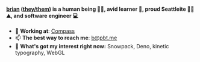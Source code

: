 #### [brian](https://pbt.me) ([they/them](https://pronoun.is/they/them/.../themself)) is a human being 🧏🏻, avid learner 📖, proud Seattleite 🌃🌅⛰, and software engineer 💻
- 🧭 **Working at**: [Compass](https://www.compass.com/careers/)
- 📫 **The best way to reach me**: [b@pbt.me](mailto:b@pbt.me)
- 🌱 **What's got my interest right now:** Snowpack, Deno, kinetic typography, WebGL


<!--
**pbt/pbt** is a ✨ _special_ ✨ repository because its `README.md` (this file) appears on your GitHub profile.

Here are some ideas to get you started:

- 🔭 I’m currently working on ...
- 🌱 I’m currently learning ...
- 👯 I’m looking to collaborate on ...
- 🤔 I’m looking for help with ...
- 💬 Ask me about ...
- 📫 How to reach me: ...

- ⚡ Fun fact: ...
-->
